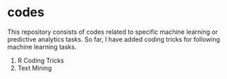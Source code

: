# codes

This repository consists of codes related to specific machine learning or predictive analytics tasks. So far, I have added coding tricks for following machine learning tasks.

1. R Coding Tricks
2. Text Mining
